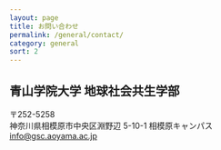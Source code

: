 ```yaml
---
layout: page
title: お問い合わせ
permalink: /general/contact/
category: general
sort: 2
---
```



## 青山学院大学 地球社会共生学部

〒252-5258  
神奈川県相模原市中央区淵野辺 5-10-1 相模原キャンパス  
[info@gsc.aoyama.ac.jp](mailto:info@gsc.aoyama.ac.jp)